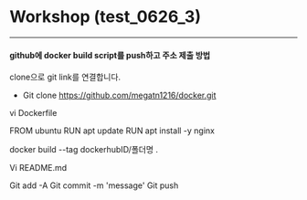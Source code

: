 # Workshop (test_0626_3)
---------------------


#### github에 docker build script를 push하고 주소 제출 방법






clone으로 git link를 연결합니다.
 - Git clone https://github.com/megatn1216/docker.git
   
vi Dockerfile

FROM ubuntu
RUN apt update
RUN apt install -y nginx

docker build --tag dockerhubID/폴더명 . 

Vi README.md

Git add -A
Git commit -m 'message'
Git push
